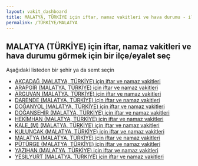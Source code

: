 ```yaml
---
layout: vakit_dashboard
title: MALATYA, TÜRKİYE için iftar, namaz vakitleri ve hava durumu - ilçe/eyalet seç
permalink: /TÜRKİYE/MALATYA
---
```


## MALATYA (TÜRKİYE) için iftar, namaz vakitleri ve hava durumu  görmek için bir ilçe/eyalet seç

Aşağıdaki listeden bir şehir ya da semt seçin

* [AKÇADAĞ (MALATYA, TÜRKİYE) için iftar ve namaz vakitleri](/TÜRKİYE/MALATYA/AKÇADAĞ)
* [ARAPGİR (MALATYA, TÜRKİYE) için iftar ve namaz vakitleri](/TÜRKİYE/MALATYA/ARAPGİR)
* [ARGUVAN (MALATYA, TÜRKİYE) için iftar ve namaz vakitleri](/TÜRKİYE/MALATYA/ARGUVAN)
* [DARENDE (MALATYA, TÜRKİYE) için iftar ve namaz vakitleri](/TÜRKİYE/MALATYA/DARENDE)
* [DOĞANYOL (MALATYA, TÜRKİYE) için iftar ve namaz vakitleri](/TÜRKİYE/MALATYA/DOĞANYOL)
* [DOĞANŞEHİR (MALATYA, TÜRKİYE) için iftar ve namaz vakitleri](/TÜRKİYE/MALATYA/DOĞANŞEHİR)
* [HEKİMHAN (MALATYA, TÜRKİYE) için iftar ve namaz vakitleri](/TÜRKİYE/MALATYA/HEKİMHAN)
* [KALE_(M) (MALATYA, TÜRKİYE) için iftar ve namaz vakitleri](/TÜRKİYE/MALATYA/KALE_(M))
* [KULUNCAK (MALATYA, TÜRKİYE) için iftar ve namaz vakitleri](/TÜRKİYE/MALATYA/KULUNCAK)
* [MALATYA (MALATYA, TÜRKİYE) için iftar ve namaz vakitleri](/TÜRKİYE/MALATYA/MALATYA)
* [PÜTÜRGE (MALATYA, TÜRKİYE) için iftar ve namaz vakitleri](/TÜRKİYE/MALATYA/PÜTÜRGE)
* [YAZIHAN (MALATYA, TÜRKİYE) için iftar ve namaz vakitleri](/TÜRKİYE/MALATYA/YAZIHAN)
* [YEŞİLYURT (MALATYA, TÜRKİYE) için iftar ve namaz vakitleri](/TÜRKİYE/MALATYA/YEŞİLYURT)

<script type="text/javascript">
  var GLOBAL_COUNTRY = 'TÜRKİYE';
  var GLOBAL_CITY = 'MALATYA';
  var GLOBAL_STATE = 'MALATYA';
</script>
